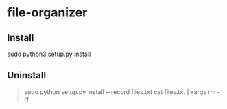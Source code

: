 # file-organizer

## Install

sudo python3 setup.py install


## Uninstall

> sudo python setup.py install --record files.txt
> cat files.txt | xargs rm -rf
